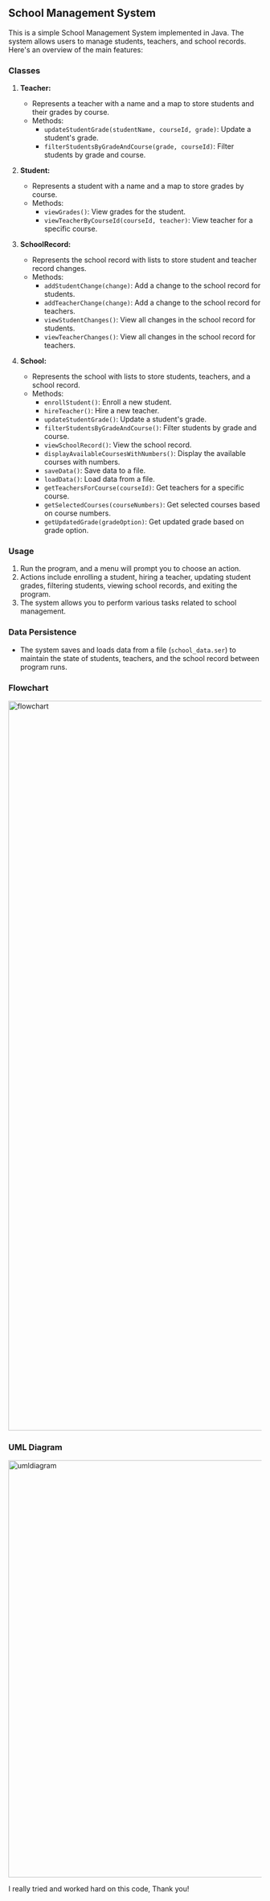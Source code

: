 ## School Management System

This is a simple School Management System implemented in Java. The system allows users to manage students, teachers, and school records. Here's an overview of the main features:

### Classes

1. **Teacher:**
   - Represents a teacher with a name and a map to store students and their grades by course.
   - Methods:
     - `updateStudentGrade(studentName, courseId, grade)`: Update a student's grade.
     - `filterStudentsByGradeAndCourse(grade, courseId)`: Filter students by grade and course.

2. **Student:**
   - Represents a student with a name and a map to store grades by course.
   - Methods:
     - `viewGrades()`: View grades for the student.
     - `viewTeacherByCourseId(courseId, teacher)`: View teacher for a specific course.

3. **SchoolRecord:**
   - Represents the school record with lists to store student and teacher record changes.
   - Methods:
     - `addStudentChange(change)`: Add a change to the school record for students.
     - `addTeacherChange(change)`: Add a change to the school record for teachers.
     - `viewStudentChanges()`: View all changes in the school record for students.
     - `viewTeacherChanges()`: View all changes in the school record for teachers.

4. **School:**
   - Represents the school with lists to store students, teachers, and a school record.
   - Methods:
     - `enrollStudent()`: Enroll a new student.
     - `hireTeacher()`: Hire a new teacher.
     - `updateStudentGrade()`: Update a student's grade.
     - `filterStudentsByGradeAndCourse()`: Filter students by grade and course.
     - `viewSchoolRecord()`: View the school record.
     - `displayAvailableCoursesWithNumbers()`: Display the available courses with numbers.
     - `saveData()`: Save data to a file.
     - `loadData()`: Load data from a file.
     - `getTeachersForCourse(courseId)`: Get teachers for a specific course.
     - `getSelectedCourses(courseNumbers)`: Get selected courses based on course numbers.
     - `getUpdatedGrade(gradeOption)`: Get updated grade based on grade option.

### Usage

1. Run the program, and a menu will prompt you to choose an action.
2. Actions include enrolling a student, hiring a teacher, updating student grades, filtering students, viewing school records, and exiting the program.
3. The system allows you to perform various tasks related to school management.

### Data Persistence

- The system saves and loads data from a file (`school_data.ser`) to maintain the state of students, teachers, and the school record between program runs.

### Flowchart
<img width="1452" alt="flowchart" src="https://github.com/divineib/miniproject2/assets/143463868/67289dc3-e272-4b1b-8322-40808d4b0d7b">

### UML Diagram
<img width="830" alt="umldiagram" src="https://github.com/divineib/miniproject2/assets/143463868d9289197-3114-4da4-90f8-ea278c77d99f">

I really tried and worked hard on this code, Thank you!
